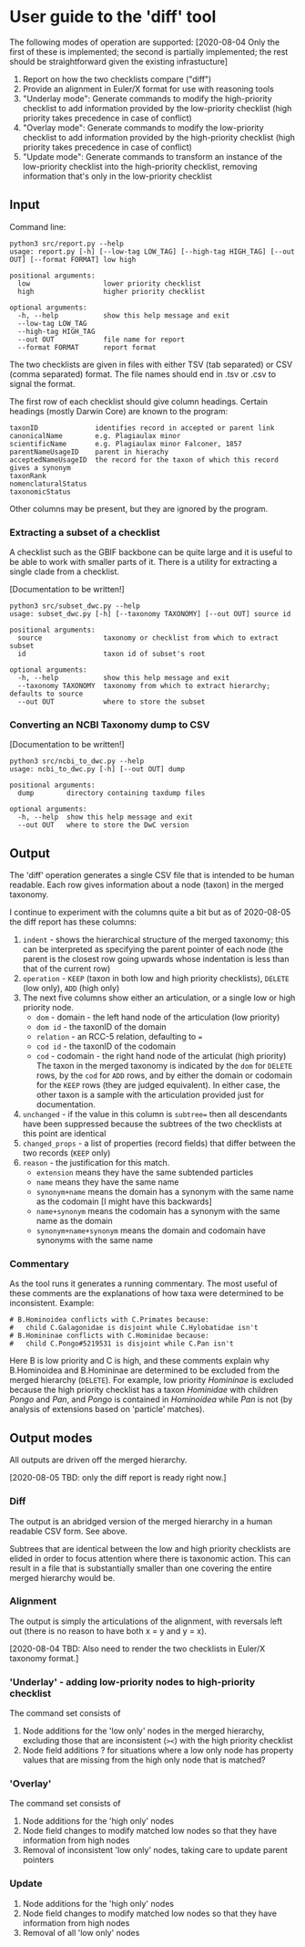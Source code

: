 # User guide to the 'diff' tool

The following modes of operation are supported:
[2020-08-04 Only the first of these is implemented; the second is
partially implemented; the rest should be straightforward given 
the existing infrastucture]

 1. Report on how the two checklists compare ("diff")
 1. Provide an alignment in Euler/X format for use with reasoning tools
 1. "Underlay mode":
    Generate commands to modify the high-priority checklist
    to add information provided by the low-priority checklist
    (high priority takes precedence in case of conflict)
 1. "Overlay mode":
    Generate commands to modify the low-priority checklist
    to add information provided by the high-priority checklist
    (high priority takes precedence in case of conflict)
 1. "Update mode":
    Generate commands to transform an instance of the low-priority checklist
    into the high-priority checklist, removing information that's 
    only in the low-priority checklist

## Input

Command line:

    python3 src/report.py --help
    usage: report.py [-h] [--low-tag LOW_TAG] [--high-tag HIGH_TAG] [--out OUT] [--format FORMAT] low high

    positional arguments:
      low                  lower priority checklist
      high                 higher priority checklist

    optional arguments:
      -h, --help           show this help message and exit
      --low-tag LOW_TAG
      --high-tag HIGH_TAG
      --out OUT            file name for report
      --format FORMAT      report format

The two checklists are given in files with either TSV (tab separated)
or CSV (comma separated) format.  The file names should end in .tsv or
.csv to signal the format.

The first row of each checklist should give column headings.  Certain
headings (mostly Darwin Core) are known to the program:

    taxonID              identifies record in accepted or parent link
    canonicalName        e.g. Plagiaulax minor
    scientificName       e.g. Plagiaulax minor Falconer, 1857
    parentNameUsageID    parent in hierachy
    acceptedNameUsageID  the record for the taxon of which this record gives a synonym
    taxonRank
    nomenclaturalStatus
    taxonomicStatus

Other columns may be present, but they are ignored by the program.


### Extracting a subset of a checklist

A checklist such as the GBIF backbone can be quite large and it is
useful to be able to work with smaller parts of it.  There is a
utility for extracting a single clade from a checklist.

[Documentation to be written!]

    python3 src/subset_dwc.py --help
    usage: subset_dwc.py [-h] [--taxonomy TAXONOMY] [--out OUT] source id

    positional arguments:
      source               taxonomy or checklist from which to extract subset
      id                   taxon id of subset's root

    optional arguments:
      -h, --help           show this help message and exit
      --taxonomy TAXONOMY  taxonomy from which to extract hierarchy; defaults to source
      --out OUT            where to store the subset

### Converting an NCBI Taxonomy dump to CSV

[Documentation to be written!]

    python3 src/ncbi_to_dwc.py --help
    usage: ncbi_to_dwc.py [-h] [--out OUT] dump

    positional arguments:
      dump        directory containing taxdump files

    optional arguments:
      -h, --help  show this help message and exit
      --out OUT   where to store the DwC version

## Output

The 'diff' operation generates a single CSV file that is intended to
be human readable.  Each row gives information about a node (taxon) in the merged taxonomy.

I continue to experiment with the columns quite a bit but as of 2020-08-05
the diff report has these columns:

 1. `indent` - shows the hierarchical structure of the merged taxonomy;
    this can be interpreted as specifying the parent pointer of each node
    (the parent is the closest row going upwards whose indentation is less than that of the current row)
 1. `operation` - `KEEP` (taxon in both low and high priority checklists),
    `DELETE` (low only), `ADD` (high only)
 1. The next five columns show either an articulation, or a single low or high priority node.
     * `dom` - domain - the left hand node of the articulation (low priority)
     * `dom id` - the taxonID of the domain
     * `relation` - an RCC-5 relation, defaulting to `=`
     * `cod id` - the taxonID of the codomain
     * `cod` - codomain - the right hand node of the articulat (high priority)
    The taxon in the merged taxonomy is indicated by the `dom` for `DELETE` rows, by the `cod` 
    for `ADD` rows, and by either the domain or codomain for the `KEEP` rows (they are 
    judged equivalent).  In either case, the other taxon is a sample with the 
    articulation provided just for documentation.
 1. `unchanged` - if the value in this column is `subtree=` then all
    descendants have been suppressed because the subtrees of the two
    checklists at this point are identical
 1. `changed_props` - a list of properties (record fields) that differ 
    between the two records (`KEEP` only)
 1. `reason` - the justification for this match.
     * `extension` means they have the same subtended particles
     * `name` means they have the same name
     * `synonym+name` means the domain has a synonym with the same name as the codomain [I might have this backwards]
     * `name+synonym` means the codomain has a synonym with the same name as the domain
     * `synonym+name+synonym` means the domain and codomain have synonyms with the same name


### Commentary

As the tool runs it generates a running commentary.  The most useful
of these comments are the explanations of how taxa were determined to
be inconsistent.  Example:

    # B.Hominoidea conflicts with C.Primates because:
    #   child C.Galagonidae is disjoint while C.Hylobatidae isn't
    # B.Homininae conflicts with C.Hominidae because:
    #   child C.Pongo#5219531 is disjoint while C.Pan isn't

Here B is low priority and C is high, and these comments explain why
B.Hominoidea and B.Homininae are determined to be excluded from the
merged hierarchy (`DELETE`).  For example, low priority _Homininae_ is
excluded because the high priority checklist has a taxon _Hominidae_
with children _Pongo_ and _Pan_, and _Pongo_ is contained in _Hominoidea_
while _Pan_ is not (by analysis of extensions based on 'particle'
matches).



## Output modes

All outputs are driven off the merged hierarchy.

[2020-08-05 TBD: only the diff report is ready right now.]

### Diff

The output is an abridged version of the merged hierarchy in a human readable CSV form.  See above.

Subtrees that are identical between the low and high priority
checklists are elided in order to focus attention where there is
taxonomic action.  This can result in a file that is substantially smaller than one covering the entire merged hierarchy would be.


### Alignment

The output is simply the articulations of the alignment, with reversals left out (there is no reason to have both x = y and y = x).

[2020-08-04 TBD: Also need to render the two checklists in Euler/X taxonomy format.]

### 'Underlay' - adding low-priority nodes to high-priority checklist

The command set consists of

  1. Node additions for the 'low only' nodes in the merged hierarchy,
     excluding those that are inconsistent (`><`) with the high priority checklist
  1. Node field additions ?  for situations where a low only node has
     property values that are missing from the high only node that is
     matched?

### 'Overlay'

The command set consists of

  1. Node additions for the 'high only' nodes
  1. Node field changes to modify matched low nodes so that they have information from high nodes
  1. Removal of inconsistent 'low only' nodes, taking care to update parent pointers

### Update

  1. Node additions for the 'high only' nodes
  1. Node field changes to modify matched low nodes so that they have information from high nodes
  1. Removal of all 'low only' nodes
